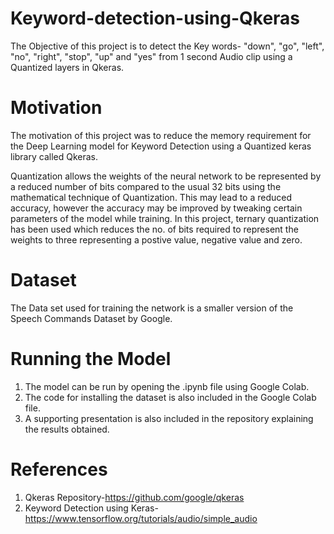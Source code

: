 # Keyword-detection-using-Qkeras
The Objective of this project is to detect the Key words- "down", "go", "left", "no", "right", "stop", "up" and "yes" from 1 second Audio clip using a Quantized layers in Qkeras.

# Motivation
The motivation of this project was to reduce the memory requirement for the Deep Learning model for Keyword Detection using a Quantized keras library called Qkeras.

Quantization allows the weights of the neural network to be represented by a reduced number of bits compared to the usual 32 bits using the mathematical technique of Quantization. This may lead to a reduced accuracy, however the accuracy may be improved by tweaking certain parameters of the model while training.
In this project, ternary quantization has been used which reduces the no. of bits required to represent the weights to three representing a postive value, negative value and zero.

# Dataset
The Data set used for training the network is a smaller version of the Speech Commands Dataset by Google.

# Running the Model
1. The model can be run by opening the .ipynb file using Google Colab.
2. The code for installing the dataset is also included in the Google Colab file.
3. A supporting presentation is also included in the repository explaining the results obtained.

# References
1. Qkeras Repository-https://github.com/google/qkeras
2. Keyword Detection using Keras- https://www.tensorflow.org/tutorials/audio/simple_audio
